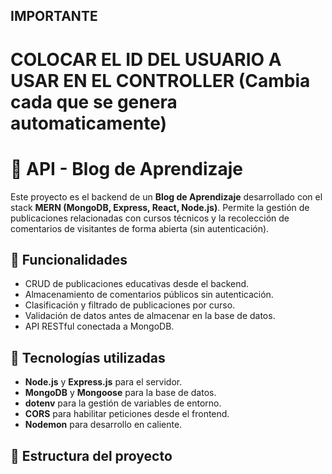 ## IMPORTANTE
# COLOCAR EL ID DEL USUARIO A USAR EN EL CONTROLLER (Cambia cada que se genera automaticamente)

# 📝 API - Blog de Aprendizaje

Este proyecto es el backend de un **Blog de Aprendizaje** desarrollado con el stack **MERN (MongoDB, Express, React, Node.js)**. Permite la gestión de publicaciones relacionadas con cursos técnicos y la recolección de comentarios de visitantes de forma abierta (sin autenticación).

## 🚀 Funcionalidades

- CRUD de publicaciones educativas desde el backend.
- Almacenamiento de comentarios públicos sin autenticación.
- Clasificación y filtrado de publicaciones por curso.
- Validación de datos antes de almacenar en la base de datos.
- API RESTful conectada a MongoDB.

## 🧰 Tecnologías utilizadas

- **Node.js** y **Express.js** para el servidor.
- **MongoDB** y **Mongoose** para la base de datos.
- **dotenv** para la gestión de variables de entorno.
- **CORS** para habilitar peticiones desde el frontend.
- **Nodemon** para desarrollo en caliente.

## 📂 Estructura del proyecto


